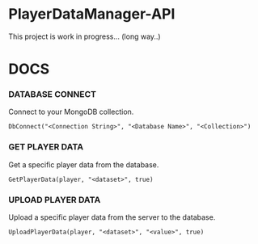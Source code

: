 # PlayerDataManager-API
This project is work in progress... (long way..)

# DOCS

### DATABASE CONNECT
Connect to your MongoDB collection.

    DbConnect("<Connection String>", "<Database Name>", "<Collection>")
    
### GET PLAYER DATA
Get a specific player data from the database.

    GetPlayerData(player, "<dataset>", true)
    
### UPLOAD PLAYER DATA
Upload a specific player data from the server to the database.

    UploadPlayerData(player, "<dataset>", "<value>", true)
